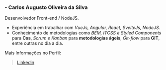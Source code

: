 ### - Carlos Augusto Oliveira da Silva

Desenvolvedor Front-end / NodeJS.

- Experiência em trabalhar com _VueJs, Angular, React, SvelteJs, NodeJS._
- Conhecimento de metodologias como _BEM, ITCSS e Styled Components_ para **Css**, _Scrum e Kanban_ para **metodologias ágeis**, _Git-flow_ para **GIT**, entre outras no dia a dia.

Mais Informações no Perfil:
> [Linkedin](https://www.linkedin.com/in/carlosxell/)
